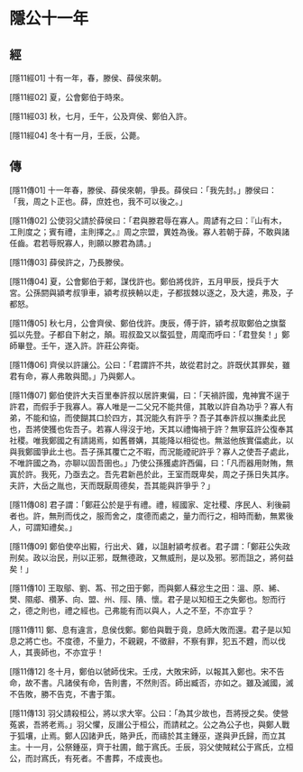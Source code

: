 # 隱公十一年

## 經 <a name="01Yin11Jing"></a>

<a name="01Yin11Jing01">[隱11經01]</a> 十有一年，春，滕侯、薛侯來朝。

<a name="01Yin11Jing02">[隱11經02]</a> 夏，公會鄭伯于時來。

<a name="01Yin11Jing03">[隱11經03]</a> 秋，七月，壬午，公及齊侯、鄭伯入許。

<a name="01Yin11Jing04">[隱11經04]</a> 冬十有一月，壬辰，公薨。

## 傳 <a name="01Yin11Zhuan"></a>

<a name="01Yin11Zhuan01">[隱11傳01]</a> 十一年春，滕侯、薛侯來朝，爭長。薛侯曰：「我先封。」滕侯曰：「我，周之卜正也。薛，庶姓也，我不可以後之。」

<a name="01Yin11Zhuan02">[隱11傳02]</a> 公使羽父請於薛侯曰：「君與滕君辱在寡人。周諺有之曰：『山有木，工則度之；賓有禮，主則擇之。』周之宗盟，異姓為後。寡人若朝于薛，不敢與諸任齒。君若辱貺寡人，則願以滕君為請。」

<a name="01Yin11Zhuan03">[隱11傳03]</a> 薛侯許之，乃長滕侯。

<a name="01Yin11Zhuan04">[隱11傳04]</a> 夏，公會鄭伯于郲，謀伐許也。鄭伯將伐許，五月甲辰，授兵于大宮。公孫閼與潁考叔爭車，潁考叔挾輈以走，子都拔棘以逐之，及大逵，弗及，子都怒。

<a name="01Yin11Zhuan05">[隱11傳05]</a> 秋七月，公會齊侯、鄭伯伐許。庚辰，傅于許，潁考叔取鄭伯之旗蝥弧以先登。子都自下射之，顛。瑕叔盈又以蝥弧登，周麾而呼曰：「君登矣！」鄭師畢登。壬午，遂入許。許莊公奔衛。

<a name="01Yin11Zhuan06">[隱11傳06]</a> 齊侯以許讓公。公曰：「君謂許不共，故從君討之。許既伏其罪矣，雖君有命，寡人弗敢與聞。」乃與鄭人。

<a name="01Yin11Zhuan07">[隱11傳07]</a> 鄭伯使許大夫百里奉許叔以居許東偏，曰：「天禍許國，鬼神實不逞于許君，而假手于我寡人。寡人唯是一二父兄不能共億，其敢以許自為功乎？寡人有弟，不能和協，而使餬其口於四方，其況能久有許乎？吾子其奉許叔以撫柔此民也，吾將使獲也佐吾子。若寡人得沒于地，天其以禮悔禍于許？無寧茲許公復奉其社稷。唯我鄭國之有請謁焉，如舊昬媾，其能降以相從也。無滋他族實偪處此，以與我鄭國爭此土也。吾子孫其覆亡之不暇，而況能禋祀許乎？寡人之使吾子處此，不唯許國之為，亦聊以固吾圉也。」乃使公孫獲處許西偏，曰：「凡而器用財賄，無寘於許。我死，乃亟去之。吾先君新邑於此，王室而既卑矣，周之子孫日失其序。夫許，大岳之胤也，天而既厭周德矣，吾其能與許爭乎？」

<a name="01Yin11Zhuan08">[隱11傳08]</a> 君子謂：「鄭莊公於是乎有禮。禮，經國家、定社稷、序民人、利後嗣者也。許，無刑而伐之，服而舍之，度德而處之，量力而行之，相時而動，無累後人，可謂知禮矣。」

<a name="01Yin11Zhuan09">[隱11傳09]</a> 鄭伯使卒出豭，行出犬、雞，以詛射潁考叔者。君子謂：「鄭莊公失政刑矣。政以治民，刑以正邪，既無德政，又無威刑，是以及邪。邪而詛之，將何益矣！」

<a name="01Yin11Zhuan10">[隱11傳10]</a> 王取鄔、劉、蒍、邗之田于鄭，而與鄭人蘇忿生之田：溫、原、絺、樊、隰郕、欑茅、向、盟、州、陘、隤、懷。君子是以知桓王之失鄭也。恕而行之，德之則也，禮之經也。己弗能有而以與人，人之不至，不亦宜乎？

<a name="01Yin11Zhuan11">[隱11傳11]</a> 鄭、息有違言，息侯伐鄭。鄭伯與戰于竟，息師大敗而還。君子是以知息之將亡也。不度德，不量力，不親親，不徵辭，不察有罪，犯五不韙，而以伐人，其喪師也，不亦宜乎！

<a name="01Yin11Zhuan12">[隱11傳12]</a> 冬十月，鄭伯以虢師伐宋。壬戌，大敗宋師，以報其入鄭也。宋不告命，故不書。凡諸侯有命，告則書，不然則否。師出臧否，亦如之。雖及滅國，滅不告敗，勝不告克，不書于策。

<a name="01Yin11Zhuan13">[隱11傳13]</a> 羽父請殺桓公，將以求大宰。公曰：「為其少故也，吾將授之矣。使營菟裘，吾將老焉。」羽父懼，反譖公于桓公，而請弒之。公之為公子也，與鄭人戰于狐壤，止焉。鄭人囚諸尹氏，賂尹氏，而禱於其主鍾巫，遂與尹氏歸，而立其主。十一月，公祭鍾巫，齊于社圃，館于寪氏。壬辰，羽父使賊弒公于寪氏，立桓公，而討寪氏，有死者。不書葬，不成喪也。

